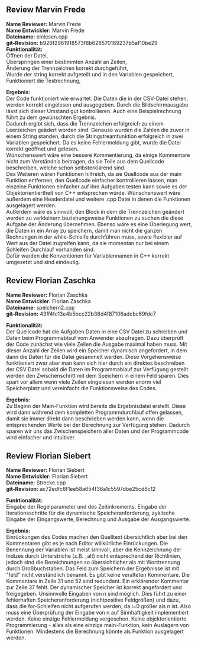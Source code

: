 ## Review Marvin Frede  
   
**Name Reviewer:** Marvin Frede   
**Name Entwickler:** Marvin Frede  
**Dateiname:** einlesen.cpp    
 **git-Revision:** b926f2961918573f8b628570169237b5af10be29  
**Funktionalität:**    
Öffnen der Datei,   
Überspringen einer bestimmten Anzahl an Zeilen,    
Änderung der Trennzeichen korrekt durchgeführt,    
Wurde der string korrekt aufgeteilt und in den Variablen gespeichert,   
Funktioniert die Testrechnung,    

**Ergebnis:**   
Der Code funktioniert wie erwartet. Die Daten die in der CSV-Datei stehen, werden korrekt eingelesen und ausgegeben. Durch die Bildschirmausgabe lässt sich dieser Umstand gut kontrollieren. Auch eine Beispielrechnung führt zu dem gewünschten Ergebnis.  
Dadurch ergibt sich, dass die Trennzeichen erfolgreich zu einem Leerzeichen geädert worden sind. Genauso wurden die Zahlen die zuvor in einem String standen, durch die Stringstreamfunktion erfolgreich in zwei Variablen gespeichert. Da es keine Fehlermeldung gibt, wurde die Datei korrekt geöffnet und gelesen.  
Wünschenswert wäre eine bessere Kommentierung, da einige Kommentare nicht zum Verständnis beitragen, da sie Teile aus dem Quellcode beschreiben, welche schon selbsterklärend sind.    
Des Weiteren wären Funktionen hilfreich, da sie Quellcode aus der main Funktion entfernen, den Quellcode einfacher kontrollieren lassen, man einzelne Funktionen einfacher auf ihre Aufgaben testen kann sowie es der Objektorientiertheit von C++ entsprechen würde. Wünschenswert wäre außerdem eine Headerdatei und weitere .cpp Datei in denen die Funktionen ausgelagert werden.   
Außerdem wäre es sinnvoll, den Block in dem die Trennzeichen geändert werden zu verkleinern beziehungsweise Funktionen zu suchen die diese Aufgabe der Änderung übernehmen.
Ebenso wäre es eine Überlegung wert, die Daten in ein Array zu speichern, damit man nicht die ganzen Rechnungen in der while-Schleife durchführen muss, sowie flexibler auf Wert aus der Datei zugreifen kann, da sie momentan nur bei einem Schleifen Durchlauf vorhanden sind.    
Dafür wurden die Konventionen für Variablennamen in C++ korrekt umgesetzt und sind eindeutig.    
     
## Review Florian Zaschka
   
**Name Reviewer:** Florian Zaschka  
**Name Entwickler:** Florian Zaschka    
**Dateiname:** speichern2.cpp   
 **git-Revision:** 43ff4fc13e4b5bcc22b36d4f87106adcbc69fdc7 

**Funktionalität:**    
Der Quellcode hat die Aufgaben Daten in eine CSV Datei zu schreiben und Daten beim Programmablauf vom Anwender abzufragen. Dazu überprüft der Code zunächst wie viele Zeilen die Ausgabe maximal haben muss. Mit dieser Anzahl der Zeilen wird ein Speicher dynamisch angefordert, in dem dann die Daten für die Datei gesammelt werden. Diese Vorgehensweise funktioniert zwar aber man kann sich hier durch ein direktes beschreiben der CSV Datei sobald die Daten im Programmablauf zur Verfügung gestellt werden den Zwischenschritt mit dem Speichern in einem Feld sparen. Dies spart vor allem wenn viele Zeilen eingelesen werden enorm viel Speicherplatz und vereinfacht die Funktionsweise des Codes.

**Ergebnis:**   
Zu Beginn der Main-Funktion wird bereits die Ergebnisdatei erstellt. Diese wird dann während dem kompletten Programmdurchlauf offen gelassen, damit sie immer direkt dann beschrieben werden kann, wenn die entsprechenden Werte bei der Berechnung zur Verfügung stehen. Dadurch sparen wir uns das Zwischenspeichern aller Daten und der Programmcode wird einfacher und intuitiver.

## Review Florian Siebert 
   
**Name Reviewer:** Florian Siebert   
**Name Entwickler:** Florian Siebert  
**Dateiname:** Strecke.cpp    
 **git-Revision:** ac72edfc6f1ee58a654f36a1c5597dbe25cd6c12 

**Funktionalität:**    
Eingabe der Regelparameter und des Zeitinkrements, Eingabe der Iterationsschritte für die dynamische Speicheranforderung, zyklische Eingabe der Eingangswerte, Berechnung und Ausgabe der Ausgangswerte.    

**Ergebnis:**   
Einrückungen des Codes machen den Quelltext übersichtlich aber bei den Kommentaren gibt es je nach Editor willkürliche Einrückungen. 
Die Benennung der Variablen ist meist sinnvoll, aber die Kennzeichnung der Indizes durch Unterstriche (z.B. _alt) nicht entsprechend der Richtlinien, jedoch sind die Bezeichnungen so übersichtlicher als mit Worttrennung durch Großbuchstaben. Das Feld zum Speichern der Ergebnisse ist mit "feld" nicht verständlich benannt.
Es gibt keine veralteten Kommentare. Die Kommentare in Zeile 31 und 52 sind redundant. Ein erklärender Kommentar zur Zeile 37 fehlt.
Der dynamischer Speicher ist korrekt angefordert und freigegeben. 
Unsinnvolle Eingaben von n sind möglich. Dies führt zu einer fehlerhaften Speicheranforderung (nichtpositive Feldgrößen) und dazu, dass die for-Schleifen nicht aufgerufen werden, da i=0 größer als n ist. Also muss eine Überprüfung der Eingabe von n auf Sinnhaftigkeit implementiert werden.
Keine einzige Fehlermeldung vorgesehen. 
Keine objektorientierte Programmierung - alles als eine einzige main-Funktion, kein Auslagern von Funktionen. Mindestens die Berechnung könnte als Funktion ausgelagert werden. 

